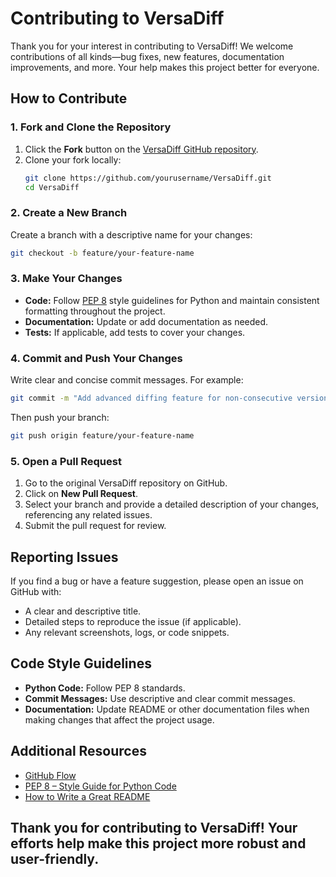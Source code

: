 
# Contributing to VersaDiff

Thank you for your interest in contributing to VersaDiff! We welcome contributions of all kinds—bug fixes, new features, documentation improvements, and more. Your help makes this project better for everyone.

## How to Contribute

### 1. Fork and Clone the Repository
1. Click the **Fork** button on the [VersaDiff GitHub repository](https://github.com/aazzroy/VersaDiff/).
2. Clone your fork locally:
   ```bash
   git clone https://github.com/yourusername/VersaDiff.git
   cd VersaDiff
   ```

### 2. Create a New Branch
Create a branch with a descriptive name for your changes:
```bash
git checkout -b feature/your-feature-name
```

### 3. Make Your Changes
- **Code:** Follow [PEP 8](https://www.python.org/dev/peps/pep-0008/) style guidelines for Python and maintain consistent formatting throughout the project.
- **Documentation:** Update or add documentation as needed.
- **Tests:** If applicable, add tests to cover your changes.

### 4. Commit and Push Your Changes
Write clear and concise commit messages. For example:
```bash
git commit -m "Add advanced diffing feature for non-consecutive versions"
```
Then push your branch:
```bash
git push origin feature/your-feature-name
```

### 5. Open a Pull Request
1. Go to the original VersaDiff repository on GitHub.
2. Click on **New Pull Request**.
3. Select your branch and provide a detailed description of your changes, referencing any related issues.
4. Submit the pull request for review.

## Reporting Issues
If you find a bug or have a feature suggestion, please open an issue on GitHub with:
- A clear and descriptive title.
- Detailed steps to reproduce the issue (if applicable).
- Any relevant screenshots, logs, or code snippets.

## Code Style Guidelines
- **Python Code:** Follow PEP 8 standards.
- **Commit Messages:** Use descriptive and clear commit messages.
- **Documentation:** Update README or other documentation files when making changes that affect the project usage.

## Additional Resources
- [GitHub Flow](https://guides.github.com/introduction/flow/)
- [PEP 8 – Style Guide for Python Code](https://www.python.org/dev/peps/pep-0008/)
- [How to Write a Great README](https://www.freecodecamp.org/news/how-to-write-a-great-readme/)

Thank you for contributing to VersaDiff! Your efforts help make this project more robust and user-friendly.
---